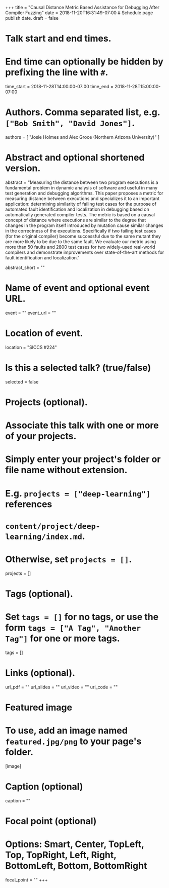 +++
title = "Causal Distance Metric Based Assistance for Debugging After Compiler Fuzzing"
date = 2018-11-20T16:31:49-07:00  # Schedule page publish date.
draft = false

# Talk start and end times.
#   End time can optionally be hidden by prefixing the line with `#`.
time_start = 2018-11-28T14:00:00-07:00
time_end = 2018-11-28T15:00:00-07:00

# Authors. Comma separated list, e.g. `["Bob Smith", "David Jones"]`.
authors = [ "Josie Holmes and Alex Groce (Northern Arizona University)" ]

# Abstract and optional shortened version.
abstract = "Measuring the distance between two program executions is a fundamental problem in dynamic analysis of software and useful in many test generation and debugging algorithms. This paper proposes a metric for measuring distance between executions and specializes it to an important application: determining similarity of failing test cases for the purpose of automated fault identification and localization in debugging based on automatically generated compiler tests. The metric is based on a causal concept of distance where executions are similar to the degree that changes in the program itself introduced by mutation cause similar changes in the correctness of the executions. Specifically if two failing test cases (for the original compiler) become successful due to the same mutant they are more likely to be due to the same fault. We evaluate our metric using more than 50 faults and 2800 test cases for two widely-used real-world compilers and demonstrate improvements over state-of-the-art methods for fault identification and localization."

abstract_short = ""

# Name of event and optional event URL.
event = ""
event_url = ""

# Location of event.
location = "SICCS #224"

# Is this a selected talk? (true/false)
selected = false

# Projects (optional).
#   Associate this talk with one or more of your projects.
#   Simply enter your project's folder or file name without extension.
#   E.g. `projects = ["deep-learning"]` references 
#   `content/project/deep-learning/index.md`.
#   Otherwise, set `projects = []`.
projects = []

# Tags (optional).
#   Set `tags = []` for no tags, or use the form `tags = ["A Tag", "Another Tag"]` for one or more tags.
tags = []

# Links (optional).
url_pdf = ""
url_slides = ""
url_video = ""
url_code = ""

# Featured image
# To use, add an image named `featured.jpg/png` to your page's folder. 
[image]
  # Caption (optional)
  caption = ""

  # Focal point (optional)
  # Options: Smart, Center, TopLeft, Top, TopRight, Left, Right, BottomLeft, Bottom, BottomRight
  focal_point = ""
+++
